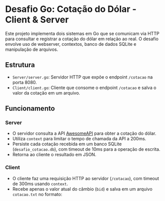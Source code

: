 # Desafio Go: Cotação do Dólar - Client & Server

Este projeto implementa dois sistemas em Go que se comunicam via HTTP para consultar e registrar a cotação do dólar em relação ao real. O desafio envolve uso de webserver, contextos, banco de dados SQLite e manipulação de arquivos.

## Estrutura

- `Server/server.go`: Servidor HTTP que expõe o endpoint `/cotacao` na porta 8080.
- `Client/client.go`: Cliente que consome o endpoint `/cotacao` e salva o valor da cotação em um arquivo.

## Funcionamento

### Server

- O servidor consulta a API [AwesomeAPI](https://economia.awesomeapi.com.br/json/last/USD-BRL) para obter a cotação do dólar.
- Utiliza `context` para limitar o tempo de chamada da API a 200ms.
- Persiste cada cotação recebida em um banco SQLite (`desafio_cotacao.db`), com timeout de 10ms para a operação de escrita.
- Retorna ao cliente o resultado em JSON.

### Client

- O cliente faz uma requisição HTTP ao servidor (`/cotacao`), com timeout de 300ms usando `context`.
- Recebe apenas o valor atual do câmbio (`bid`) e salva em um arquivo `cotacao.txt` no formato:  
